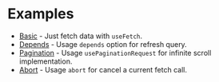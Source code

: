 # Examples

* [Basic](basic) - Just fetch data with `useFetch`.
* [Depends](depends) - Usage `depends` option for refresh query.
* [Pagination](pagination) - Usage `usePaginationRequest` for infinite scroll implementation.
* [Abort](abort) - Usage `abort` for cancel a current fetch call.